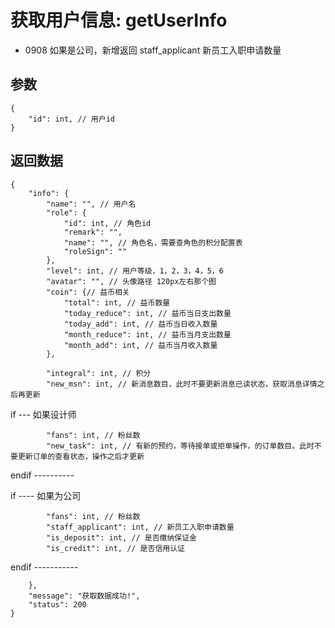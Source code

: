 # 获取用户信息: getUserInfo

- 0908 如果是公司，新增返回 staff_applicant 新员工入职申请数量

## 参数

    {
        "id": int, // 用户id
    }

## 返回数据

    {
        "info": {
            "name": "", // 用户名
            "role": {
                "id": int, // 角色id
                "remark": "",
                "name": "", // 角色名，需要查角色的积分配置表
                "roleSign": ""
            },
            "level": int, // 用户等级，1，2，3，4，5，6
            "avatar": "", // 头像路径 120px左右那个图
            "coin": {// 益币相关
                "total": int, // 益币数量
                "today_reduce": int, // 益币当日支出数量
                "today_add": int, // 益币当日收入数量
                "month_reduce": int, // 益币当月支出数量
                "month_add": int, // 益币当月收入数量
            },

            "integral": int, // 积分
            "new_msn": int, // 新消息数目，此时不要更新消息已读状态，获取消息详情之后再更新

if --- 如果设计师

            "fans": int, // 粉丝数
            "new_task": int, // 有新的预约，等待接单或拒单操作，的订单数目。此时不要更新订单的查看状态，操作之后才更新

endif ----------

if ---- 如果为公司

            "fans": int, // 粉丝数
            "staff_applicant": int, // 新员工入职申请数量
            "is_deposit": int, // 是否缴纳保证金
            "is_credit": int, // 是否信用认证

endif -----------

        },
        "message": "获取数据成功!",
        "status": 200
    }
